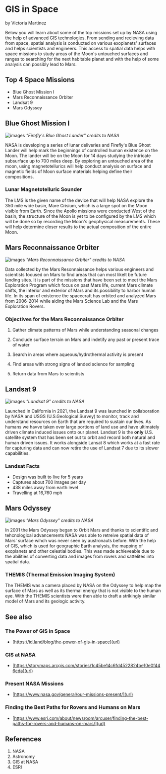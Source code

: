 # GIS in Space
by Victoria Martinez

Below you will learn about some of the top missions set up by NASA using the help of advanced GIS technologies. From sending and recieving data from space, spatial analysis is conducted on various exoplanets' surfaces and helps scientists and engineers. This access to spatial data helps with space missions to study areas of the Moon's untouched surfaces and ranges to searching for the next habitable planet and with the help of some analysis can possibly lead to Mars.

## Top 4 Space Missions
- Blue Ghost Mission I
- Mars Reconnaissance Orbiter
- Landsat 9
- Mars Odyssey


## Blue Ghost Mission I
![images](Images/blue-ghost.webp)
*"Firefly's Blue Ghost Lander" credits to NASA*

NASA is developing a series of lunar deliveries and Firefly's Blue Ghost Lander will help mark the beginnings of controlled human existence on the Moon. The lander will be on the Moon for 14 days studying the intricate subsurface up to 700 miles deep. By exploring an untouched area of the moon, using magnetotellurics will help conduct analysis on surface and magnetic fields of Moon surface materials helping define their compositions.

### Lunar Magnetotelluric Sounder
The LMS is the given name of the device that will help NASA explore the 350 mile wide basin, Mare Crisium, which is a large spot on the Moon visible from Earth. Since the Apollo missions were conducted West of the basin, the structure of the Moon is yet to be configured by the LMS which will be done so by recording the Moon's geophysical measurements. These will help determine closer results to the actual composition of the entire Moon.

## Mars Reconnaissance Orbiter
![images](Images/mars-orbiter.webp)
*"Mars Reconnaissance Orbiter" credits to NASA*

Data collected by the Mars Resonnaissance helps various engineers and scientists focused on Mars to find areas that can most likelt be future landing sites. It is part of the missions that have been set to meet the Mars Exploration Program which focus on past Mars life, current Mars climate shifts, the interior and exterior of Mars and its possibility to harbor human life. In its span of existence the spacecraft has orbited and analyzed Mars from 2006-2014 while aiding the Mars Science Lab and the Mars Exploration Rovers.

### Objectives for the Mars Reconnaissance Orbiter
1. Gather climate patterns of Mars while understanding seasonal changes

2. Conclude surface terrain on Mars and indetify any past or present trace of water

3. Search in areas where aqueous/hydrothermal activity is present

4. Find areas with strong signs of landed science for sampling

5. Return data from Mars to scientists 

## Landsat 9
![images](Images/landsat9.jpeg)
*"Landsat 9" credits to NASA*

Launched in California in 2021, the Landsat 9 was launched in collaboration by NASA and USGS (U.S.Geological Survey) to monitor, track and understand resources on Earth that are required to sustain our lives. As humans we havve taken over large portions of land use and have ultimately driven climate induced issues onto our planet. Landsat 9 is the **only** U.S. satellite system that has been set out to orbit and record both natural and human driven issues. It works alongside Lansat 8 which works at a fast rate for capturing data and can now retire the use of Landsat 7 due to its slower capabilities.
### Landsat Facts
 - Design was built to live for 5 years
 - Captures about 700 Images per day
 - 438 miles away from earth level
 - Travelling at 16,760 mph

## Mars Odyssey
![images](Images/mars-odyssey.webp)
*"Mars Odyssey" credits to NASA*

In 2001 the Mars Odyssey began to Orbit Mars and thanks to scientific and tehcnological advancements NASA was able to retreive spatial data of Mars' surface wihch was never seen by austronauts before. With the help of GIS, which is used for geographic Earth analysis, the mapping of exoplanets and other celestial bodies. This was made achieveable due to the abilities of converting data and images from rovers and sattelites into spatial data. 
### THEMIS (Thermal Emission Imaging System)
The THEMIS was a camera placed by NASA on the Odyssey to help map the surface of Mars as well as its thermal energy that is not visible to the human eye. With the THEMIS scientists were then able to draft a strikingly similar model of Mars and its geologic activity.

## See also
### The Power of GIS in Space
- [https://id.land/blog/the-power-of-gis-in-space](url)

### GIS at NASA
- [https://storymaps.arcgis.com/stories/1c45be14c6fd4522824be10e0f446cda](url)

### Present NASA Missions
- [https://www.nasa.gov/general/our-missions-present/](url)

### Finding the Best Paths for Rovers and Humans on Mars
- [https://www.esri.com/about/newsroom/arcuser/finding-the-best-paths-for-rovers-and-humans-on-mars/](url)


## References
1. NASA
2. Astronomy
3. GIS at NASA
4. ESRI